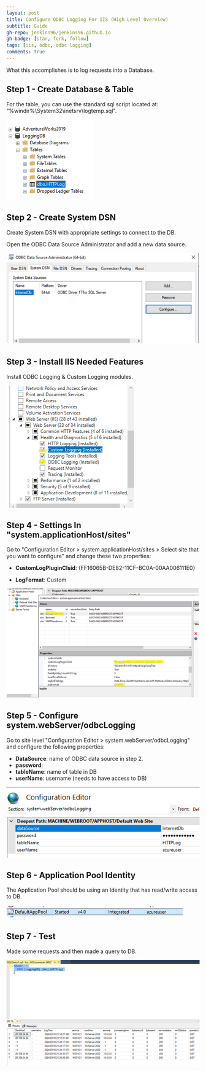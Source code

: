 ```yaml
---
layout: post
title: Configure ODBC Logging For IIS (High Level Overview)
subtitle: Guide
gh-repo: jenkins96/jenkins96.github.io
gh-badge: [star, fork, follow]
tags: [iis, odbc, odbc logging]
comments: true
---
```


What this accomplishes is to log requests into a Database.

## Step 1 - Create Database & Table
For the table, you can use the standard sql script located at: "%windir%\System32\inetsrv\logtemp.sql".

![](/assets/img/articles/Configure-ODBC-Logging-For-IIS/img1.png)

## Step 2 - Create System DSN
 
Create System DSN with appropriate settings to connect to the DB.

Open the ODBC Data Source Administrator and add a new data source.

![](/assets/img/articles/Configure-ODBC-Logging-For-IIS/img2.png)

## Step 3 - Install IIS Needed Features
 
Install ODBC Logging & Custom Logging modules.

![](/assets/img/articles/Configure-ODBC-Logging-For-IIS/img3.png)

## Step 4 - Settings In "system.applicationHost/sites"
 
Go to "Configuration Editor > system.applicationHost/sites > Select site that you want to configure" and change these two properties:
 
* **CustomLogPluginClsid**: {FF16065B-DE82-11CF-BC0A-00AA006111E0}
 
* **LogFormat**: Custom

![](/assets/img/articles/Configure-ODBC-Logging-For-IIS/img4.png)

## Step 5 - Configure system.webServer/odbcLogging
 
Go to site level  "Configuration Editor > system.webServer/odbcLogging" and configure the following properties:

* **DataSource**: name of ODBC data source in step 2.
* **password**:
* **tableName**: name of table in DB
* **userName**: username (needs to have access to DB)

![](/assets/img/articles/Configure-ODBC-Logging-For-IIS/img5.png)

## Step 6 - Application Pool Identity
 
The Application Pool should be using an Identity that has read/write access to DB.

![](/assets/img/articles/Configure-ODBC-Logging-For-IIS/img6.png)

## Step 7 - Test

Made some requests and then made a query to DB.

![](/assets/img/articles/Configure-ODBC-Logging-For-IIS/img7.png)



